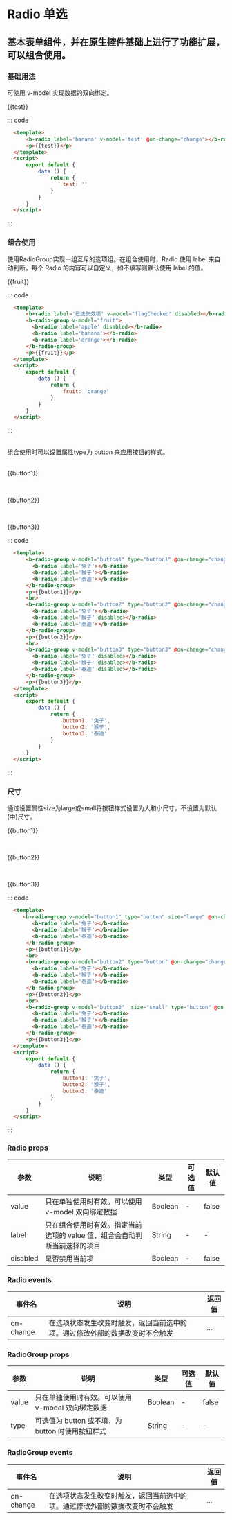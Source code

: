 <script>
  export default {
      data () {
        return {
          test: false,
          flagChecked: true,
          fruit: 'orange',
          button1: '兔子',
          button2: '猴子',
          button3: '泰迪'
        }
      },
      methods: {
          change(data){
              console.log('change',data)
          },
          changeGroup(data){
          console.log('changegroup',data)
          }
      }
  }
</script>

# Radio 单选
基本表单组件，并在原生控件基础上进行了功能扩展，可以组合使用。
-----
### 基础用法
可使用 v-model 实现数据的双向绑定。<br/>
<div class="example">
    <div class="example-box">
        <div>
            <b-radio label='banana' v-model='test' @on-change="change"></b-radio>
            <p>{{test}}</p>
        </div>
    </div>
</div>

::: code
```html
  <template>
      <b-radio label='banana' v-model='test' @on-change="change"></b-radio>
      <p>{{test}}</p>
  </template>
  <script>
      export default {
          data () {
              return {
                  test: ''
              }
          }
      }
  </script>
```
:::

### 组合使用
使用RadioGroup实现一组互斥的选项组。在组合使用时，Radio 使用 label 来自动判断。每个 Radio 的内容可以自定义，如不填写则默认使用 label 的值。<br/>
<div class="example">
    <div class="example-box">
        <div>
          <b-radio label='已选失效项' v-model="flagChecked" disabled></b-radio>
          <b-radio-group v-model="fruit">
            <b-radio label='apple' disabled></b-radio>
            <b-radio label='banana'></b-radio>
            <b-radio label='orange'></b-radio>
          </b-radio-group>
          <p>{{fruit}}</p>
        </div>
    </div>
</div>

::: code
```html
  <template>
      <b-radio label='已选失效项' v-model="flagChecked" disabled></b-radio>
      <b-radio-group v-model="fruit">
        <b-radio label='apple' disabled></b-radio>
        <b-radio label='banana'></b-radio>
        <b-radio label='orange'></b-radio>
      </b-radio-group>
      <p>{{fruit}}</p>
  </template>
  <script>
      export default {
          data () {
              return {
                  fruit: 'orange'
              }
          }
      }
  </script>
```
:::

<br/>
组合使用时可以设置属性type为 button 来应用按钮的样式。
<br/>
<br/>
<div class="example">
    <div class="example-box">
        <div>
          <b-radio-group v-model="button1" type="button1" @on-change="changeGroup">
            <b-radio label='兔子'></b-radio>
            <b-radio label='猴子'></b-radio>
            <b-radio label='泰迪'></b-radio>
          </b-radio-group>
          <p>{{button1}}</p>
          <br>
          <b-radio-group v-model="button2" type="button2" @on-change="changeGroup">
            <b-radio label='兔子'></b-radio>
            <b-radio label='猴子' disabled></b-radio>
            <b-radio label='泰迪'></b-radio>
          </b-radio-group>
          <p>{{button2}}</p>
          <br>
          <b-radio-group v-model="button3" type="button3" @on-change="changeGroup">
            <b-radio label='兔子' disabled></b-radio>
            <b-radio label='猴子' disabled></b-radio>
            <b-radio label='泰迪' disabled></b-radio>
          </b-radio-group>
          <p>{{button3}}</p>
        </div>
    </div>
</div>

::: code
```html
  <template>
      <b-radio-group v-model="button1" type="button1" @on-change="changeGroup">
        <b-radio label='兔子'></b-radio>
        <b-radio label='猴子'></b-radio>
        <b-radio label='泰迪'></b-radio>
      </b-radio-group>
      <p>{{button1}}</p>
      <br>
      <b-radio-group v-model="button2" type="button2" @on-change="changeGroup">
        <b-radio label='兔子'></b-radio>
        <b-radio label='猴子' disabled></b-radio>
        <b-radio label='泰迪'></b-radio>
      </b-radio-group>
      <p>{{button2}}</p>
      <br>
      <b-radio-group v-model="button3" type="button3" @on-change="changeGroup">
        <b-radio label='兔子' disabled></b-radio>
        <b-radio label='猴子' disabled></b-radio>
        <b-radio label='泰迪' disabled></b-radio>
      </b-radio-group>
      <p>{{button3}}</p>
  </template>
  <script>
      export default {
          data () {
              return {
                  button1: '兔子',
                  button2: '猴子',
                  button3: '泰迪'
              }
          }
      }
  </script>
```
:::

### 尺寸
通过设置属性size为large或small将按钮样式设置为大和小尺寸，不设置为默认(中)尺寸。<br/>
<div class="example">
    <div class="example-box">
        <div>
            <b-radio-group v-model="button1" type="button" size="large" @on-change="changeGroup">
              <b-radio label='兔子'></b-radio>
              <b-radio label='猴子'></b-radio>
              <b-radio label='泰迪'></b-radio>
            </b-radio-group>
            <p>{{button1}}</p>
            <br>
            <b-radio-group v-model="button2" type="button" @on-change="changeGroup">
              <b-radio label='兔子'></b-radio>
              <b-radio label='猴子'></b-radio>
              <b-radio label='泰迪'></b-radio>
            </b-radio-group>
            <p>{{button2}}</p>
            <br>
            <b-radio-group v-model="button3"  size="small" type="button" @on-change="changeGroup">
              <b-radio label='兔子'></b-radio>
              <b-radio label='猴子'></b-radio>
              <b-radio label='泰迪'></b-radio>
            </b-radio-group>
            <p>{{button3}}</p>
        </div>
    </div>
</div>

::: code
```html
  <template>
     <b-radio-group v-model="button1" type="button" size="large" @on-change="changeGroup">
        <b-radio label='兔子'></b-radio>
        <b-radio label='猴子'></b-radio>
        <b-radio label='泰迪'></b-radio>
      </b-radio-group>
      <p>{{button1}}</p>
      <br>
      <b-radio-group v-model="button2" type="button" @on-change="changeGroup">
        <b-radio label='兔子'></b-radio>
        <b-radio label='猴子'></b-radio>
        <b-radio label='泰迪'></b-radio>
      </b-radio-group>
      <p>{{button2}}</p>
      <br>
      <b-radio-group v-model="button3"  size="small" type="button" @on-change="changeGroup">
        <b-radio label='兔子'></b-radio>
        <b-radio label='猴子'></b-radio>
        <b-radio label='泰迪'></b-radio>
      </b-radio-group>
      <p>{{button3}}</p>
  </template>
  <script>
      export default {
          data () {
              return {
                  button1: '兔子',
                  button2: '猴子',
                  button3: '泰迪'
              }
          }
      }
  </script>
```
:::

### Radio props
| 参数      | 说明    | 类型      | 可选值       | 默认值   |
|---------- |-------- |---------- |-------------  |-------- |
| value     |  只在单独使用时有效。可以使用 v-model 双向绑定数据   | Boolean  |  -    |    false   |
| label     |  只在组合使用时有效。指定当前选项的 value 值，组合会自动判断当前选择的项目   | String    |  -|     -  |
| disabled     | 是否禁用当前项	   | Boolean    |  -  |     false  |


### Radio events
| 事件名	      | 说明	    | 返回值 |
|---------- |-------- |---------- |
| on-change     |  在选项状态发生改变时触发，返回当前选中的项。通过修改外部的数据改变时不会触发   |  ...  |


### RadioGroup props
| 参数      | 说明    | 类型      | 可选值       | 默认值   |
|---------- |-------- |---------- |-------------  |-------- |
| value     |  只在单独使用时有效。可以使用 v-model 双向绑定数据   | Boolean  |  -    |    false   |
| type     |  可选值为 button 或不填，为 button 时使用按钮样式   | String    |  -|     -  |

### RadioGroup events
| 事件名	      | 说明	    | 返回值 |
|---------- |-------- |---------- |
| on-change     |  在选项状态发生改变时触发，返回当前选中的项。通过修改外部的数据改变时不会触发   |  ...  |

